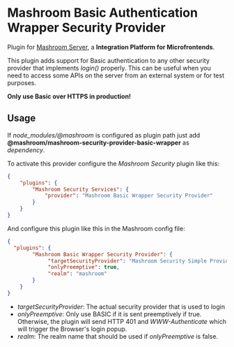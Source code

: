 
# Mashroom Basic Authentication Wrapper Security Provider

Plugin for [Mashroom Server](https://www.mashroom-server.com), a **Integration Platform for Microfrontends**.

This plugin adds support for Basic authentication to any other security provider that implements _login()_ properly.
This can be useful when you need to access some APIs on the server from an external system or for test purposes.

**Only use Basic over HTTPS in production!**

## Usage

If *node_modules/@mashroom* is configured as plugin path just add **@mashroom/mashroom-security-provider-basic-wrapper** as *dependency*.

To activate this provider configure the _Mashroom Security_ plugin like this:

```json
{
    "plugins": {
        "Mashroom Security Services": {
            "provider": "Mashroom Basic Wrapper Security Provider"
        }
    }
}
```

And configure this plugin like this in the Mashroom config file:

```json
{
  "plugins": {
        "Mashroom Basic Wrapper Security Provider": {
             "targetSecurityProvider": "Mashroom Security Simple Provider",
             "onlyPreemptive": true,
             "realm": "mashroom"
        }
    }
}
```

 * _targetSecurityProvider_: The actual security provider that is used to login
 * _onlyPreemptive_: Only use BASIC if it is sent preemptively if true. Otherwise, the plugin will send HTTP 401 and *WWW-Authenticate*
   which will trigger the Browser's login popup.
 * _realm_: The realm name that should be used if _onlyPreemptive_ is false.

